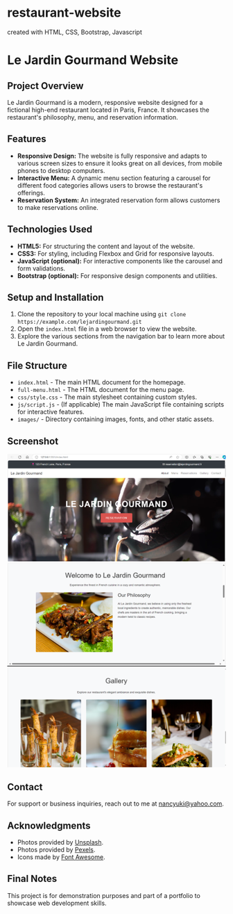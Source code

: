 # restaurant-website
 created with HTML, CSS, Bootstrap, Javascript
# Le Jardin Gourmand Website

## Project Overview
Le Jardin Gourmand is a modern, responsive website designed for a fictional high-end restaurant located in Paris, France. It showcases the restaurant's philosophy, menu, and reservation information.

## Features
- **Responsive Design:** The website is fully responsive and adapts to various screen sizes to ensure it looks great on all devices, from mobile phones to desktop computers.
- **Interactive Menu:** A dynamic menu section featuring a carousel for different food categories allows users to browse the restaurant's offerings.
- **Reservation System:** An integrated reservation form allows customers to make reservations online.

## Technologies Used
- **HTML5:** For structuring the content and layout of the website.
- **CSS3:** For styling, including Flexbox and Grid for responsive layouts.
- **JavaScript (optional):** For interactive components like the carousel and form validations.
- **Bootstrap (optional):** For responsive design components and utilities.

## Setup and Installation
1. Clone the repository to your local machine using `git clone https://example.com/lejardingourmand.git`
2. Open the `index.html` file in a web browser to view the website.
3. Explore the various sections from the navigation bar to learn more about Le Jardin Gourmand.

## File Structure
- `index.html` - The main HTML document for the homepage.
- `full-menu.html` - The HTML document for the menu page.
- `css/style.css` - The main stylesheet containing custom styles.
- `js/script.js` - (If applicable) The main JavaScript file containing scripts for interactive features.
- `images/` - Directory containing images, fonts, and other static assets.

## Screenshot

![Le Jardin Gourmand Screenshot](media/restaurant-website-homepage.png)
![Le Jardin Gourmand Screenshot](media/About-section.png)
![Le Jardin Gourmand Screenshot](media/gallery-section.png)

## Contact
For support or business inquiries, reach out to me at nancyuki@yahoo.com.

## Acknowledgments
- Photos provided by [Unsplash](https://unsplash.com/).
- Photos provided by [Pexels](https://pexels.com/).
- Icons made by [Font Awesome](https://fontawesome.com/).

## Final Notes
This project is for demonstration purposes and part of a portfolio to showcase web development skills.

